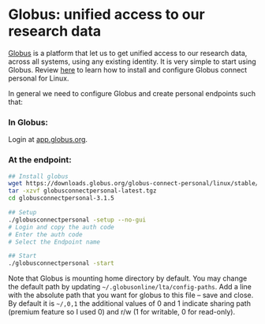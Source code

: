 # Globus: unified access to our research data

[Globus](https://www.globus.org) is a platform that let us to get unified access to our research data, across all systems, using any existing identity. It is very simple to start using Globus. Review [here](https://docs.globus.org/how-to/globus-connect-personal-linux/) to learn how to install and configure Globus connect personal for Linux.

In general we need to configure Globus and create personal endpoints such that:

### In Globus:
Login at [app.globus.org](https://app.globus.org/).

### At the endpoint:
```bash
## Install globus
wget https://downloads.globus.org/globus-connect-personal/linux/stable/globusconnectpersonal-latest.tgz
tar -xzvf globusconnectpersonal-latest.tgz
cd globusconnectpersonal-3.1.5

## Setup
./globusconnectpersonal -setup --no-gui
# Login and copy the auth code
# Enter the auth code
# Select the Endpoint name

## Start
./globusconnectpersonal -start
```

Note that Globus is mounting home directory by default. You may change the default path by updating `~/.globusonline/lta/config-paths`. Add a line with the absolute path that you want for globus to this file – save and close. By default it is `~/,0,1` the additional values of 0 and 1 indicate sharing path (premium feature so I used 0) and r/w (1 for writable, 0 for read-only).
